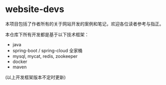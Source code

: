 # website-devs
本项目包括了作者所有的关于网站开发的案例和笔记，欢迎各位读者参考与指正。

本仓库下所有开发都是基于以下技术框架：

* java
* spring-boot / spring-cloud 全家桶
* mysql, mycat, redis, zookeeper
* docker
* maven

(以上开发框架版本不定时更新)